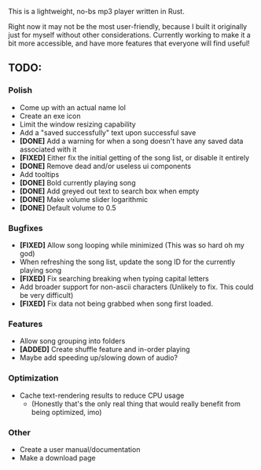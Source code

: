 This is a lightweight, no-bs mp3 player written in Rust.

Right now it may not be the most user-friendly, because I built it originally just for myself without other considerations. Currently working to make it a bit more accessible, and have more features that everyone will find useful!
## TODO:
### Polish
- Come up with an actual name lol
- Create an exe icon
- Limit the window resizing capability
- Add a "saved successfully" text upon successful save
- **\[DONE\]** Add a warning for when a song doesn't have any saved data associated with it
- **\[FIXED\]** Either fix the initial getting of the song list, or disable it entirely
- **\[DONE\]** Remove dead and/or useless ui components
- Add tooltips
- **\[DONE\]** Bold currently playing song
- **\[DONE\]** Add greyed out text to search box when empty
- **\[DONE\]** Make volume slider logarithmic
- **\[DONE\]** Default volume to 0.5
### Bugfixes
- **\[FIXED\]** Allow song looping while minimized (This was so hard oh my god)
- When refreshing the song list, update the song ID for the currently playing song
- **\[FIXED\]** Fix searching breaking when typing capital letters
- Add broader support for non-ascii characters (Unlikely to fix. This could be very difficult)
- **\[FIXED\]** Fix data not being grabbed when song first loaded.
### Features
- Allow song grouping into folders
- **\[ADDED\]** Create shuffle feature and in-order playing
- Maybe add speeding up/slowing down of audio?
### Optimization
- Cache text-rendering results to reduce CPU usage
	- (Honestly that's the only real thing that would really benefit from being optimized, imo)
### Other
- Create a user manual/documentation
- Make a download page
